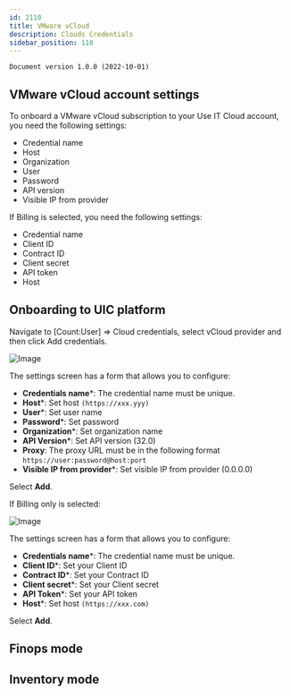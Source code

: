 ```yaml
---
id: 2110
title: VMware vCloud
description: Clouds Credentials
sidebar_position: 110
---
```


```
Document version 1.0.0 (2022-10-01)
```

## VMware vCloud account settings

To onboard a VMware vCloud subscription to your Use IT Cloud account, you need the following settings: 
- Credential name
- Host
- Organization
- User
- Password
- API version
- Visible IP from provider

If Billing is selected, you need the following settings:
- Credential name
- Client ID
- Contract ID
- Client secret
- API token 
- Host

## Onboarding to UIC platform
Navigate to [Count:User] => Cloud credentials, select vCloud provider and then click Add credentials.

![Image](/img_UIC_Provider_Cred_Settings/vclimage010.png#bordered)

The settings screen has a form that allows you to configure: 

- **Credentials name***: The credential name must be unique.
- **Host***: Set host ```(https://xxx.yyy)```
- **User***: Set user name
- **Password***: Set password
- **Organization***: Set organization name 
- **API Version***: Set API version (32.0)
- **Proxy**: The proxy URL must be in the following format ```https://user:password@host:port```
- **Visible IP from provider***: Set visible IP from provider (0.0.0.0)


Select **Add**.

If Billing only is selected:

![Image](/img_UIC_Provider_Cred_Settings/vclimage011.png#bordered)

The settings screen has a form that allows you to configure:

- **Credentials name***: The credential name must be unique.
- **Client ID***: Set your Client ID
- **Contract ID***: Set your Contract ID
- **Client secret***: Set your Client secret 
- **API Token***: Set your API token 
- **Host***: Set host ```(https://xxx.com)```

Select **Add**.



## Finops mode

## Inventory mode
